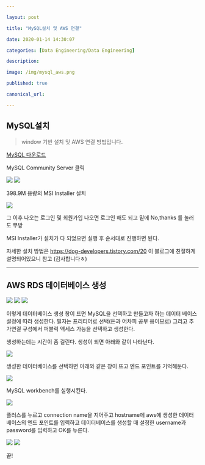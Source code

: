 ```yaml
---

layout: post

title: "MySQL설치 및 AWS 연결"

date: 2020-01-14 14:30:07

categories: [Data Engineering/Data Engineering]

description:

image: /img/mysql_aws.png

published: true

canonical_url:

---
```


## MySQL설치

> window 기반 설치 및 AWS 연결 방법입니다.

[MySQL 다운로드](https://dev.mysql.com/downloads/)

MySQL Community Server 클릭

<img src='/img/mysqlins1.png'>

<img src='/img/mysqlins2.png'>

398.9M 용량의 MSI Installer 설치

<img src='/img/mysqlins3.png'>

그 이후 나오는 로그인 및 회원가입 나오면 로그인 해도 되고 밑에 No,thanks 를 눌러도 무방

MSI Installer가 설치가 다 되었으면 실행 후 순서대로 진행하면 된다.

자세한 설치 방법은 https://dog-developers.tistory.com/20 이 블로그에 친절하게 설명되어있으니 참고 (감사합니다ㅎ)

---------------------------------

## AWS RDS 데이터베이스 생성

<img src='/img/rds1.png'>

<img src='/img/rds2.png'>

<img src='/img/rds3.png'>

이렇게 데이터베이스 생성 창이 뜨면 MySQL을 선택하고 만들고자 하는 데이터 베이스 설정에 따라 생성한다. 필자는 프리티어로 선택(돈과 어차피 공부 용이므로) 그리고 추가연결 구성에서 퍼블릭 액세스 가능을 선택하고 생성한다.

생성하는데는 시간이 좀 걸린다.
생성이 되면 아래와 같이 나타난다.

<img src='/img/rds4.png'>

생성한 데이터베이스를 선택하면 아래와 같은 창이 뜨고 엔드 포인트를 기억해둔다.

<img src='/img/rds5.png'>

MySQL workbench를 실행시킨다.

<img src='/img/mysql_work1.png'>

플러스를 누르고 connection name을 지어주고 hostname에 aws에 생성한 데이터베이스의 엔드 포인트를 입력하고 데이터베이스를 생성할 때 설정한 username과 password를 입력하고 OK를 누른다.

<img src='/img/mysql_work2.png'>

<img src='/img/mysql_work3.png'>

끝!
